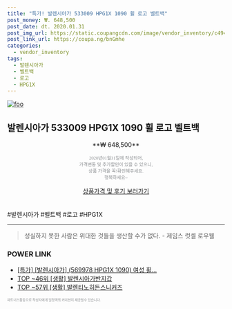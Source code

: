```yaml
--- 
title: "특가! 발렌시아가 533009 HPG1X 1090 휠 로고 벨트백" 
post_money: ₩. 648,500 
post_date: dt. 2020.01.31 
post_img_url: https://static.coupangcdn.com/image/vendor_inventory/c494/f4477298691b4b85167637f8c8ac6b7a690c4c29e0aeff666c03486ef9c5.jpg 
post_link_url: https://coupa.ng/bnGmhe 
categories: 
  - vendor_inventory 
tags: 
  - 발렌시아가 
  - 벨트백 
  - 로고 
  - HPG1X 
--- 
```

[![foo](https://static.coupangcdn.com/image/vendor_inventory/c494/f4477298691b4b85167637f8c8ac6b7a690c4c29e0aeff666c03486ef9c5.jpg)](https://coupa.ng/bnGmhe) 

## 발렌시아가 533009 HPG1X 1090 휠 로고 벨트백 
<p style="text-align: center;">**₩ 648,500**</p> 
<p style="text-align: center;"><span style="color: #898c8f; font-family: Georgia,Times,serif; font-size: 0.75em;">2020년01월31일에 작성되어, <br>가격변동 및 추가할인이 있을 수 있으니,<br> 상품 가격을 꼭!확인해주세요.<br>행복하세요~</span> 
</p>	 
<div markdown="0" style="text-align: center;"><a href="https://coupa.ng/bnGmhe" class="btn btn--success">상품가격 및 후기 보러가기</a></div> 
<br><br> 
  #발렌시아가 #벨트백 #로고 #HPG1X 
<hr> 

> 성실하지 못한 사람은 위대한 것들을 생산할 수가 없다. - 제임스 럿셀 로우웰 


### POWER LINK

* <a href="https://blog.naver.com/santokki14/221790888942" target="_blank">[특가] [발렌시아가] (569978 HPG1X 1090) 여성 휠...</a>
* <a href="https://blog.naver.com/an0733/221784639543" target="_blank"> TOP ~46위 [생활] 발렌시아가반지갑</a>
* <a href="https://blog.naver.com/fasyy4321/221778642336" target="_blank"> TOP ~57위 [생활] 발렌티노히든스니커즈</a>

<span style="color: #898c8f; font-family: Georgia,Times,serif; font-size: 0.55em;">파트너스활동으로 작성자에게 일정액의 커미션이 제공될수 있습니다.</span> 
